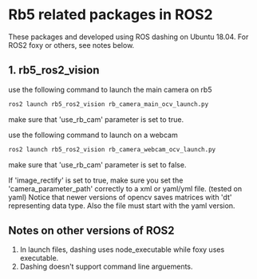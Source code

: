 # Rb5 related packages in ROS2

These packages and developed using ROS dashing on Ubuntu 18.04.
For ROS2 foxy or others, see notes below.

## 1. rb5_ros2_vision

use the following command to launch the main camera on rb5

``` bash
ros2 launch rb5_ros2_vision rb_camera_main_ocv_launch.py
```
make sure that 'use_rb_cam' parameter is set to true.

use the following command to launch on a webcam
``` bash
ros2 launch rb5_ros2_vision rb_camera_webcam_ocv_launch.py
```
make sure that 'use_rb_cam' parameter is set to false.

If 'image_rectify' is set to true, make sure you set the 'camera_parameter_path'
correctly to a xml or yaml/yml file. (tested on yaml) Notice that newer versions of opencv saves matrices with 'dt' representing data type. Also the file must start with the yaml version.

## Notes on other versions of ROS2

1. In launch files, dashing uses node_executable while foxy uses executable.
2. Dashing doesn't support command line arguements. 

